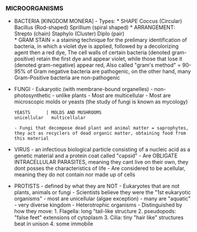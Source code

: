 ### MICROORGANISMS

* BACTERIA [KINGDOM MONERA]
      - Types: 
      * SHAPE
               Coccus (Circular)
               Bacillus (Rod-shaped)
               Sprillium (spiral shaped)
      * ARRANGEMENT:
               Strepto (chain)
               Staphylo (Cluster)
               Diplo (pair)        
      * GRAM STAIN = a staining technique for the prelimary identification of bacteria, in which a violet dye is applied, followed by a decolorizing agent then a red dye, The cell walls of certain bacteria (denoted gram-positive) retain the first dye and appear violet, while those that lose it (denoted gram-negative) appear red, Also called "gram's method"
                  = 90-95% of Gram negative bacteria are pathogenic, on the other hand, many Gram-Positive bacteria are non-pathogenic

* FUNGI
      - Eukaryotic (with membrane-bound organelles)
      - non-photosynthetic - unlike plants
      - Most are multicellular
      - Most are microscopic molds or yeasts
            (the study of fungi is known as mycology)

      YEASTS      | MOLDS AND MUSHROOMS
      unicellular   multicellular

      - Fungi that decompose dead plant and animal matter = saprophytes, they act as recyclers of dead organic matter, obtaining food from this material

* VIRUS
      - an infectious biological particle consisting of a nucleic acid as a genetic material and a protein coat called "capsid"
      - Are OBLIGATE INTRACELLULAR PARASITES, meaning they cant live on their own, they dont posses the characteristics of life
      - Are considered to be acellular, meaning they do not contain nor made up of cells

* PROTISTS
      - defined by what they are NOT
      - Eukaryotes that are not plants, animals or fungi
      - Scientists believe they were the "1st eukaryotic organisms"
      - most are unicellular (algae exception)
      - many are "aquatic"
      - very diverse kingdom
      - Heterotrophic organisms
            - Distinguished by how they move:
                  1. Flagella: long "tail-like structure
                  2. pseudopods: "false feet" extensions of cytoplasm
                  3. Cilia: tiny "hair like" structures beat in unison
                  4. some immobile      
